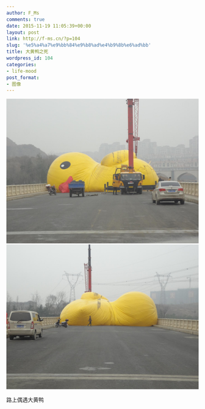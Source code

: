 ```yaml
---
author: F_Ms
comments: true
date: 2015-11-19 11:05:39+00:00
layout: post
link: http://f-ms.cn/?p=104
slug: '%e5%a4%a7%e9%bb%84%e9%b8%ad%e4%b9%8b%e6%ad%bb'
title: 大黄鸭之死
wordpress_id: 104
categories:
- life-mood
post_format:
- 图像
---
```






![001](/img/post/wp/2015/11/001.jpg) ![002](/img/post/wp/2015/11/002.jpg)

路上偶遇大黄鸭
